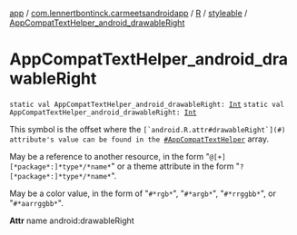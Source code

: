 [app](../../../index.md) / [com.lennertbontinck.carmeetsandroidapp](../../index.md) / [R](../index.md) / [styleable](index.md) / [AppCompatTextHelper_android_drawableRight](./-app-compat-text-helper_android_drawable-right.md)

# AppCompatTextHelper_android_drawableRight

`static val AppCompatTextHelper_android_drawableRight: `[`Int`](https://kotlinlang.org/api/latest/jvm/stdlib/kotlin/-int/index.html)
`static val AppCompatTextHelper_android_drawableRight: `[`Int`](https://kotlinlang.org/api/latest/jvm/stdlib/kotlin/-int/index.html)

This symbol is the offset where the ``[`android.R.attr#drawableRight`](#) attribute's value can be found in the ``[`#AppCompatTextHelper`](-app-compat-text-helper.md) array.

May be a reference to another resource, in the form "`@[+][*package*:]*type*/*name*`" or a theme attribute in the form "`?[*package*:]*type*/*name*`".

May be a color value, in the form of "`#*rgb*`", "`#*argb*`", "`#*rrggbb*`", or "`#*aarrggbb*`".

**Attr**
name android:drawableRight

